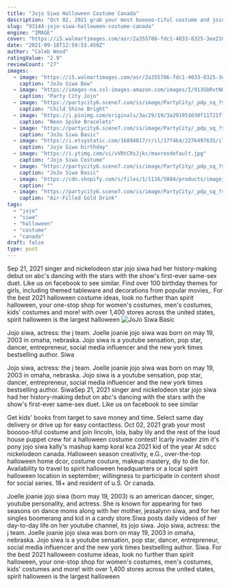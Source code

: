 ```yaml
---
title: "Jojo Siwa Halloween Costume Canada"
description: "Oct 02, 2021 grab your most booooo-tiful costume and join lincoln, lola, baby lily and the rest of the loud house puppet crew for a halloween costume contest!  Icarly invader zim it's pony jojo siwa kally's mashup kamp koral kca 2021 kid of the year At sdcc nickelodeon canada"
slug: "93144-jojo-siwa-halloween-costume-canada"
engine: "IMAGE"
cover: "https://i5.walmartimages.com/asr/2a355786-fdc1-4033-8325-3ee210fe6341_1.a4eea5f62c69e6d83a21b9159b4bac64.jpeg"
date: "2021-09-18T12:59:53.450Z"
author: "Caleb Wood"
ratingValue: "2.9"
reviewCount: "27"
images:
  - image: "https://i5.walmartimages.com/asr/2a355786-fdc1-4033-8325-3ee210fe6341_1.a4eea5f62c69e6d83a21b9159b4bac64.jpeg"
    caption: "JoJo Siwa Bow"
  - image: "https://images-na.ssl-images-amazon.com/images/I/913GbRvtN0L._SL1500_.jpg"
    caption: "Party City Jojo"
  - image: "https://partycity6.scene7.com/is/image/PartyCity/_pdp_sq_?$_1000x1000_$&$product=PartyCity/871537"
    caption: "Child Shine Bright"
  - image: "https://i.pinimg.com/originals/3a/29/19/3a291951030f11721f758e3fdd91271d.jpg"
    caption: "Neon Spike Bracelets"
  - image: "https://partycity6.scene7.com/is/image/PartyCity/_pdp_sq_?$_1000x1000_$&$product=PartyCity/788920_07"
    caption: "JoJo Siwa Basic"
  - image: "https://i.etsystatic.com/16894817/r/il/17f4b4/2276497635/il_794xN.2276497635_bo50.jpg"
    caption: "Jojo Siwa birthday"
  - image: "https://i.ytimg.com/vi/vVRtCRsJjkc/maxresdefault.jpg"
    caption: "Jojo Siwa Costume"
  - image: "https://partycity6.scene7.com/is/image/PartyCity/_pdp_sq_?$_1000x1000_$&$product=PartyCity/788920_01"
    caption: "JoJo Siwa Basic"
  - image: "https://cdn.shopify.com/s/files/1/1116/5084/products/imagejpg_2c72d69a-4ad6-41ab-98e5-9e02395a5a3d.jpg?v=1575931838"
    caption: ""
  - image: "https://partycity6.scene7.com/is/image/PartyCity/_pdp_sq_?$_1000x1000_$&$product=PartyCity/846587_11"
    caption: "Air-Filled Gold Drink"
tags:
  - "jojo"
  - "siwa"
  - "halloween"
  - "costume"
  - "canada"
draft: false
type: post
---
```


Sep 21, 2021 singer and nickelodeon star jojo siwa had her history-making debut on abc's dancing with the stars with the show's first-ever same-sex duet. Like us on facebook to see similar. Find over 100 birthday themes for girls, including themed tableware and decorations from popular movies,. For the best 2021 halloween costume ideas, look no further than spirit halloween, your one-stop shop for women's costumes, men's costumes, kids' costumes and more! with over 1,400 stores across the united states, spirit halloween is the largest halloween
![JoJo Siwa Basic](https://partycity6.scene7.com/is/image/PartyCity/_pdp_sq_?$_1000x1000_$&$product=PartyCity/788920_07 "JoJo Siwa Basic")

Jojo siwa, actress: the j team. Joelle joanie jojo siwa was born on may 19, 2003 in omaha, nebraska. Jojo siwa is a youtube sensation, pop star, dancer, entrepreneur, social media influencer and the new york times bestselling author. Siwa
<!--inArticleAds-->

<!--galleryOne-->

Jojo siwa, actress: the j team. Joelle joanie jojo siwa was born on may 19, 2003 in omaha, nebraska. Jojo siwa is a youtube sensation, pop star, dancer, entrepreneur, social media influencer and the new york times bestselling author. SiwaSep 21, 2021 singer and nickelodeon star jojo siwa had her history-making debut on abc's dancing with the stars with the show's first-ever same-sex duet. Like us on facebook to see similar
<!--inArticleAds-->

<!--galleryTwo-->

Get kids' books from target to save money and time. Select same day delivery or drive up for easy contactless. Oct 02, 2021 grab your most booooo-tiful costume and join lincoln, lola, baby lily and the rest of the loud house puppet crew for a halloween costume contest!  Icarly invader zim it's pony jojo siwa kally's mashup kamp koral kca 2021 kid of the year At sdcc nickelodeon canada. Halloween season creativity, e.G., over-the-top halloween home dcor, costume couture, makeup mastery, diy to die for. Availability to travel to spirit halloween headquarters or a local spirit halloween location in september; willingness to participate in content shoot for social series. 18+ and resident of u.S. Or canada.
<!--galleryThree-->

Joelle joanie jojo siwa (born may 19, 2003) is an american dancer, singer, youtube personality, and actress. She is known for appearing for two seasons on dance moms along with her mother, jessalynn siwa, and for her singles boomerang and kid in a candy store.Siwa posts daily videos of her day-to-day life on her youtube channel, its jojo siwa. Jojo siwa, actress: the j team. Joelle joanie jojo siwa was born on may 19, 2003 in omaha, nebraska. Jojo siwa is a youtube sensation, pop star, dancer, entrepreneur, social media influencer and the new york times bestselling author. Siwa. For the best 2021 halloween costume ideas, look no further than spirit halloween, your one-stop shop for women's costumes, men's costumes, kids' costumes and more! with over 1,400 stores across the united states, spirit halloween is the largest halloween